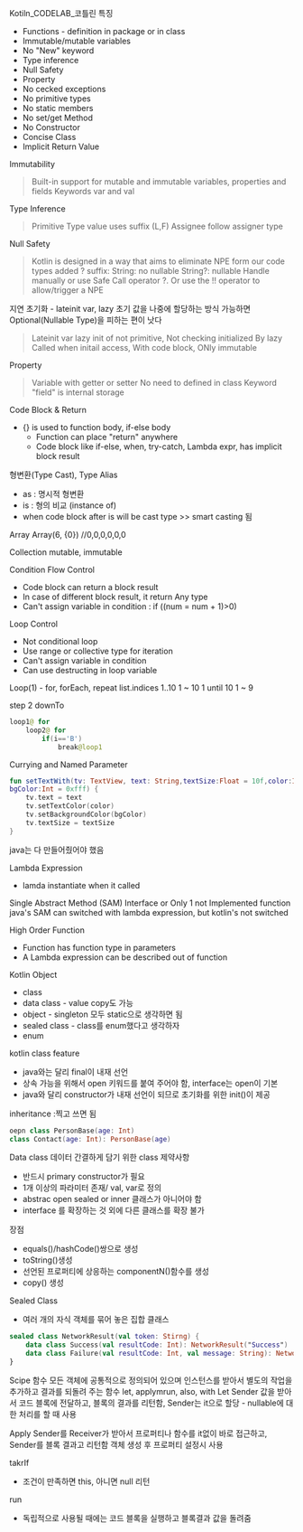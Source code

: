 
Kotiln_CODELAB_코틀린 특징
- Functions - definition in package or in class
- Immutable/mutable variables
- No "New" keyword
- Type inference
- Null Safety
- Property
- No cecked exceptions
- No primitive types
- No static members
- No set/get Method
- No Constructor
- Concise Class
- Implicit Return Value

Immutability
> Built-in support for mutable and immutable variables, properties and fields
> Keywords var and val

Type Inference
> Primitive Type value uses suffix (L,F)
> Assignee follow assigner type

Null Safety
> Kotlin is designed in a way that aims to eliminate NPE form our code
> types added ? suffix:
> String: no nullable     String?: nullable
> Handle manually or use Safe Call operator ?. Or use the !! operator to allow/trigger a NPE

지연 초기화 - lateinit var, lazy
초기 값을 나중에 할당하는 방식
가능하면 Optional(Nullable Type)을 피하는 편이 낫다
> Lateinit var
> lazy init of not primitive, Not checking initialized
> By lazy
> Called when initail access, With code block, ONly immutable

Property
> Variable with getter or setter
> No need to defined in class
> Keyword "field" is internal storage

Code Block & Return
- {} is used to function body, if-else body
	- Function can place "return" anywhere
	- Code block like if-else, when, try-catch, Lambda expr, has implicit block result

형변환(Type Cast), Type Alias
- as : 명시적 형변환
- is : 형의 비교 (instance of)
- when code block after is will be cast type >> smart casting 됨

Array
Array<Int>(6, {0}) //0,0,0,0,0,0

Collection
mutable, immutable

Condition Flow Control
- Code block can return a block result
- In case of different block result, it return Any type
- Can't assign variable in condition : if ((num = num + 1)>0)

Loop Control
- Not conditional loop
- Use range or collective type for iteration
- Can't assign variable in condition
- Can use destructing in loop variable

Loop(1) - for, forEach, repeat
list.indices
1..10 1 ~ 10
1 until 10 1 ~ 9

step 2  downTo
```kotlin
loop1@ for
	loop2@ for
		if(i=='B')
			break@loop1
```

Currying and Named Parameter
```kotlin
fun setTextWith(tv: TextView, text: String,textSize:Float = 10f,color:Int = 0x000, 
bgColor:Int = 0xfff) {
	tv.text = text
	tv.setTextColor(color)
	tv.setBackgroundColor(bgColor)
	tv.textSize = textSize
}
```
java는 다 만들어줬어야 했음

Lambda Expression
- lamda instantiate when it called

Single Abstract Method (SAM)
Interface or Only 1 not Implemented function
java's SAM can switched with lambda expression, but kotlin's not switched

High Order Function
- Function has function type in parameters
- A Lambda expression can be described out of function


Kotlin Object
- class
- data class - value copy도 가능
- object - singleton 모두 static으로 생각하면 됨
- sealed class - class를 enum했다고 생각하자
- enum

kotlin class feature
- java와는 달리 final이 내재 선언
- 상속 가능을 위해서 open 키워드를 붙여 주어야 함, interface는 open이 기본
- java와 달리 constructor가 내재 선언이 되므로 초기화를 위한 init()이 제공

inheritance :찍고 쓰면 됨
```kotlin
oepn class PersonBase(age: Int)
class Contact(age: Int): PersonBase(age)
```

Data class
데이터 간결하게 담기 위한 class
제약사항
- 반드시 primary constructor가 필요
- 1개 이상의 파라미터 존재/ val, var로 정의
- abstrac open sealed or inner 클래스가 아니어야 함
- interface 를 확장하는 것 외에 다른 클래스를 확장 불가

장점
- equals()/hashCode()쌍으로 생성
- toString()생성
- 선언된 프로퍼티에 상응하는 componentN()함수를 생성
- copy() 생성

Sealed Class
- 여러 개의 자식 객체를 묶어 놓은 집합 클래스

```kotlin
sealed class NetworkResult(val token: Stirng) {
	data class Success(val resultCode: Int): NetworkResult("Success")
	data class Failure(val resultCode: Int, val message: String): NetworkResult("Failure")
}
```
Scipe 함수
모든 객체에 공통적으로 정의되어 있으며 인스턴스를 받아서 별도의 작업을 추가하고 결과를 되돌려 주는 함수
let, applymrun, also, with
Let
Sender 값을 받아서 코드 블록에 전달하고, 블록의 결과를 리턴함, Sender는 it으로 할당 - nullable에 대한 처리를 할 때 사용

Apply
Sender를 Receiver가 받아서 프로퍼티나 함수를 it없이 바로 접근하고, Sender를 블록 결과고 리턴함
객체 생성 후 프로퍼티 설정시 사용

takrIf
- 조건이 만족하면 this, 아니면 null 리턴

run 
- 독립적으로 사용될 때에는 코드 블록을 실행하고 블록결과 값을 돌려줌

